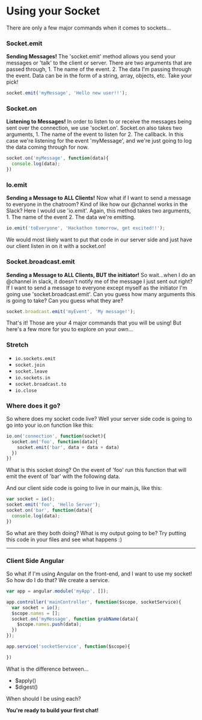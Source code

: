 # Using your Socket
There are only a few major commands when it comes to sockets...

### Socket.emit
__Sending Messages!__
The 'socket.emit' method allows you send your messages or 'talk' to the client or server. There are two arguments that are passed through, 1. The name of the event. 2. The data I'm passing through the event. Data can be in the form of a  string, array, objects, etc. Take your pick!

```js
socket.emit('myMessage', 'Hello new user!!');
```

### Socket.on
__Listening to Messages!__
In order to listen to or receive the messages being sent over the connection, we use 'socket.on'. Socket.on also takes two arguments, 1. The name of the event to listen for  2. The callback. In this case we're listening for the event 'myMessage', and we're just going to log the data coming through for now.

```js
socket.on('myMessage', function(data){
  console.log(data);
})
```

### Io.emit
__Sending a Message to ALL Clients!__
Now what if I want to send a message to everyone in the chatroom? Kind of like how our @channel works in the Slack?
Here I would use 'io.emit'. Again, this method takes two arguments, 1. The name of the event 2. The data we're emitting.

```js
io.emit('toEveryone', 'Hackathon tomorrow, get excited!!');
```

We would most likely want to put that code in our server side and just have our client listen in on it with a socket.on!

### Socket.broadcast.emit
__Sending a Message to ALL Clients, BUT the initiator!__
So wait...when I do an @channel in slack, it doesn't notify me of the message I just sent out right? If I want to send a message to everyone except myself as the initiator I'm going use 'socket.broadcast.emit'. Can you guess how many arguments this is going to take?  Can you guess what they are?

```js
socket.broadcast.emit('myEvent', 'My message!');
```

That's it! Those are your 4 major commands that you will be using! But here's a few more for you to explore on your own...


### Stretch
- `io.sockets.emit`
- `socket.join`
- `socket.leave`
- `io.sockets.in`
- `socket.broadcast.to`
- `io.close`

### Where does it go?
So where does my socket code live? Well your server side code is going to go into your io.on function like this:

```js
io.on('connection', function(socket){
  socket.on('foo', function(data){
    socket.emit('bar', data + data + data)
  })
})
```
What is this socket doing? On the event of 'foo' run this function that will emit the event of 'bar' with the following data.

And our client side code is going to live in our main.js, like this:

```js
var socket = io();
socket.emit('foo', 'Hello Server');
socket.on('bar', function(data){
  console.log(data);
})
```
So what are they both doing? What is my output going to be? Try putting this code in your files and see what happens :)


*****
### Client Side Angular
So what if I'm using Angular on the front-end, and I want to use my socket! So how do I do that? We create a service.

```js
var app = angular.module('myApp', []);

app.controller('mainController', function($scope, socketService){
  var socket = io();
  $scope.names = [];
  socket.on('myMessage', function grabName(data){
    $scope.names.push(data);
  })
});

app.service('socketService', function($scope){

})

```

What is the difference between...
- $apply()
- $digest()

When should I be using each?


<!--
  myService.on(function(number){
      $scope.numbers.push(number);
      $scope.digest();
  })
});

// Services - a thing thats accessible everywhere, grabbing data from everywhere, singleton - only has one instance
// Factories - creating something new, creates a new instance

app.service('myService', function($scope){
  var socket = io();
  var callbacks = [];
  socket.on('number', function(number){
    callbacks.forEach(function(cb){
      cb(number)
    }
    return{
      on(callback){
        callbacks.push(callback)
      }
    }
  }
});

app.service('myService', function($scope){
  return io();
})
``` -->

**You're ready to build your first chat!**
